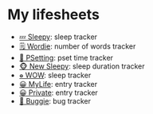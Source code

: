 # My lifesheets

- [💤 Sleepy](sleepy): sleep tracker
- [🗒️ Wordie](wordie): number of words tracker
- [🤯️ PSetting](psetting): pset time tracker
- [🐵 New Sleepy](new-sleepy): sleep duration tracker
- [𛱠 WOW](wow): sleep tracker
- [😀 MyLife](mylife): entry tracker
- [😀 Private](private): entry tracker
- [🐛 Buggie](buggie): bug tracker
